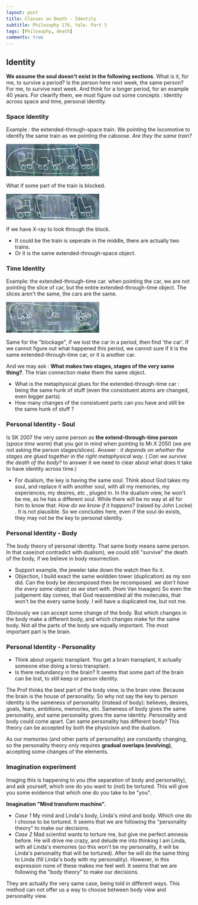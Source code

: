 ```yaml
---
layout: post
title: Classes on Death - Identity
subtitle: Philosophy 176, Yale. Part 3
tags: [Philosophy, death]
comments: true
---
```


## Identity

**We assume the soul doesn't exist in the following sections**.
What is it, for me, to survive a period? Is the person here next week, the same person? For me, to survive next week. And think for a longer period, for an example 40 years. For clearify them, we must figure out some concepts : Identity across space and time, personal identity.

### Space Identity

Example : the extended-through-space train. We pointing the locomotive to identify the same train as we pointing the caboose. *Are they the same train?*

<!--  ![Train](../assets/post_image/train.jpg){: .mx-auto.d-block :} -->

<img src="../assets/post_image/train.jpg" alt="Train" class="mx-auto d-block" width="50%">

What if some part of the train is blocked.

<img src="../assets/post_image/train_block.jpg" alt="Train Block" class="mx-auto d-block" width="50%">

If we have X-ray to look through the block.
* It could be the train is seperate in the middle, there are actually two trains.
* Or it is the same extended-through-space object.

### Time Identity

Example: the extended-through-time car. when pointing the car, we are not pointing the slice of car, but the entire extended-through-time object. The slices aren't the same, the cars are the same.

<img src="../assets/post_image/car.jpg" alt="Car" class="mx-auto d-block" width="50%">

Same for the "blockage", if we lost the car in a period, then find 'the car'. If we cannot figure out what happened this period, we cannot sure if it is the same extended-through-time car, or it is another car.

And we may ask : **What makes two stages, stages of the very same thing?**. The trian connection make them the same object.  
* What is the metaphysical glues for the extended-through-time car : being the same hunk of stuff (even the consistuent atoms are changed, even bigger parts).
* How many changes of the consistuent parts can you have and still be the same hunk of stuff ?

### Personal Identity - Soul

Is SK 2007 the very same person as **the extend-through-time person** (*space time worm*) that you got in mind when pointing to Mr.X 2050 (we are not asking the person stages/slices). Answer : *it depends on whether the stages are glued together in the right metaphysical way.*
( *Can we survive the death of the body?* to answer it we need to clear about what does it take to have identity across time.)

* For dualism, the key is having the same soul. Think about God takes my soul, and replace it with another soul, with all my memories, my experiences, my desires, etc , pluged in. In the dualism view, he won't be me, as he has a different soul. While there will be no way at all for him to know that. *How do we know if it happens?* (raised by John Locke) . It is not plausible. So we concludes here, even if the soul do exists, they may not be the key to personal identity.

### Personal Identity - Body

The body theory of personal identity.  That same body means same person.  In that case(not contradict with dualism), we could still "survive" the death of the body, if we believe in body resurrection.
* Support example, the jeweler  take down the watch then fix it.  
* Objection, I build exact the same woldden tower (duplication) as my son did. Can the body be decomposed then be recomposed. *we don't have the every same object as we start with.* (from Van Inwagen) So even the judgement day comes, that God reassembled all the molecules, that won't be the every same body. I will have a duplicated me, but not me.

Obviously we can accept some change of the body. But which changes in the body make a different body, and which changes make for the same body. Not all the parts of the body are equally important. The most important part is the brain.

### Personal Identity - Personality

* Think about organic transplant. You get a brain transplant, it actually someone else doing a torso transplant.
* Is there redundancy in the brain? It seems that some part of the brain can be lost, to still keep or person identity.

The Prof thinks the best part of the body view, is the brain view. Because the brain is the house of personality. So why not say the key to person identity is the sameness of personality (instead of body): believes, desires, goals, fears, ambitions, memories, etc. Sameness of body gives the same personality, and same personality gives the same identity. Personality and body could come apart. Can same personality has different body? This theory can be accepted by both the physicism and the dualism.

As our memories (and other parts of personality) are constantly changing, so the personality theory only requires **gradual overlaps (evolving)**,  accepting some changes of the elements.

### Imagination experiment

Imaging this is happening to you (the separation of body and personality), and ask yourself, which one do you want to (not) be tortured. This will give you some evidence that which one do you take to be "you".

**Imagination "Mind transform machine".**
* *Case 1* My mind and Linda's body, Linda's mind and body. Which one do I choose to be tortured. It seems that we are following the "personality theory" to make our decisions.
* *Case 2* Mad scientist wants to torture me, but give me perfect amnesia before. He will drive me crazy, and delude me into thinking I am Linda, with all Linda's memories (so this won't be my personality, it will be Linda's personality that will be tortured). After he will do the same thing to Linda (fill Linda's body with my personality). However, in this expression none of these makes me feel well. It seems that we are following the "body theory" to make our decisions.

They are actually the very same case, being told in different ways. This method can not offer us a way to choose between body view and personality view.
